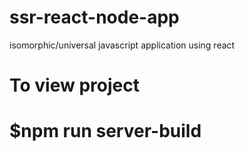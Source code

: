 # ssr-react-node-app
isomorphic/universal javascript application using react

# To view project
# $npm run server-build
